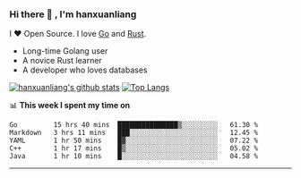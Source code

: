 ### Hi there 👋 , I'm hanxuanliang

<!--
**hanxuanliang/hanxuanliang** is a ✨ _special_ ✨ repository because its `README.md` (this file) appears on your GitHub profile.

Here are some ideas to get you started:

- 🔭 I’m currently working on ...
- 🌱 I’m currently learning ...
- 👯 I’m looking to collaborate on ...
- 🤔 I’m looking for help with ...
- 💬 Ask me about ...
- 📫 How to reach me: ...
- 😄 Pronouns: ...
- ⚡ Fun fact: ...
-->
I ❤ Open Source. I love [Go](https://golang.org) and [Rust](https://www.rust-lang.org/zh-CN/).

* Long-time Golang user
* A novice Rust learner
* A developer who loves databases

[![hanxuanliang's github stats](https://github-readme-stats.vercel.app/api/top-langs/?username=hanxuanliang&hide=html)](https://github.com/anuraghazra/github-readme-stats)
[![Top Langs](https://github-readme-stats.vercel.app/api?username=hanxuanliang&show_icons=true&count_private=true&line_height=40)](https://github.com/anuraghazra/github-readme-stats)

📊 **This week I spent my time on**
<!--START_SECTION:waka-->
```text
Go         15 hrs 40 mins  ███████████████▒░░░░░░░░░   61.30 % 
Markdown   3 hrs 11 mins   ███░░░░░░░░░░░░░░░░░░░░░░   12.45 % 
YAML       1 hr 50 mins    █▓░░░░░░░░░░░░░░░░░░░░░░░   07.22 % 
C++        1 hr 17 mins    █▒░░░░░░░░░░░░░░░░░░░░░░░   05.02 % 
Java       1 hr 10 mins    █░░░░░░░░░░░░░░░░░░░░░░░░   04.58 % 
```
<!--END_SECTION:waka-->

***
